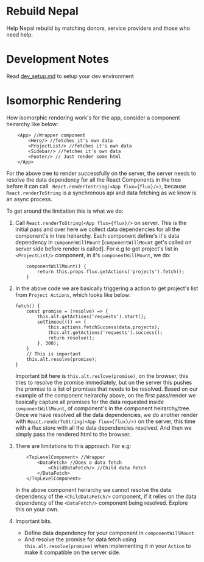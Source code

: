 # Rebuild Nepal
Help Nepal rebuild by matching donors, service providers and those who need help.

# Development Notes 
Read [dev_setup.md](dev_setup.md) to setup your dev environment

# Isomorphic Rendering

How isomorphic rendering work's for the app, consider a component heirarchy like below:

```
    <App> //Wrapper component
        <Hero/> //fetches it's own data
        <ProjectList/> //fetches it's own data
        <Sidebar/> //fetches it's own data
        <Footer/> // Just render some html
    </App>
```
For the above tree to render successfully on the server, the server needs to resolve the data dependency for all the React Components in the tree before it can call ``` React.renderToString(<App flux={flux}/>)```, because ```React.renderToString``` is a synchronous api and data fetching as we know is an async process.

To get around the limitation this is what we do:

1. Call ```React.renderToString(<App flux={flux}/>``` on server. This is the initial pass and over here we collect data dependencies for all the component's in tree heirarchy. Each component define's it's data dependency in ```componenWillMount``` [```componentWillMount``` get's called on server side before render is called]. For e.g to get project's list in ```<ProjectList/>``` component, in it's ```componentWillMount```, we do:

    ```
        componentWillMount() {
            return this.props.flux.getActions('projects').fetch();
        }
    ```

2. In the above code we are basically triggering a action to get project's list
from ```Project Actions```, which looks like below:

    ```
    fetch() {
		const promise = (resolve) => {
			this.alt.getActions('requests').start();
			setTimeout(() => {
				this.actions.fetchSuccess(data.projects);
				this.alt.getActions('requests').success();
				return resolve();
			}, 300);
		}
		// This is important
		this.alt.resolve(promise);
	}
    ```
    Important bit here is ```this.alt.reslove(promise)```, on the browser, this tries to resolve the promise immediately, but on the server this pushes the promise to a list of promises that needs to be resolved. Based on our example of the component heirarchy above, on the first pass/render we basically capture all promises for the data requested inside ```componentWillMount```, of component's in the component heirarchy/tree. Once we have resolved all the data dependencies, we do another render with ```React.renderToString(<App flux={flux}/>)``` on the server, this time with a flux store with all the data dependencies resolved. And then we simply pass the rendered html to the browser.

3. There are limitations to this approach. For e.g:
    ```
        <TopLevelComponent> //Wrapper
            <DataFetch> //Does a data fetch
                <ChildDataFetch/> //Child data fetch
            </DataFetch>
        </TopLevelComponent>
    ```
    In the above component heirarchy we cannot resolve the data dependency of the ```<ChildDataFetch/>``` component, if it relies on the data dependency of the ```<DataFetch/>``` component being resolved. Explore this on your own.

4. Important bits.
    * Define data dependency for your component in ```componentWillMount```
    * And resolve the promise for data fetch using ```this.alt.resolve(promise)```
		when implementing it in your ```Action``` to make it compatible on the server side.
